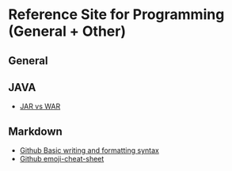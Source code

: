 # Reference Site for Programming (General + Other) 

## General

## JAVA

- [JAR vs WAR](https://pediaa.com/what-is-the-difference-between-jar-and-war-files/)

## Markdown

- [Github Basic writing and formatting syntax](https://docs.github.com/en/get-started/writing-on-github/getting-started-with-writing-and-formatting-on-github/basic-writing-and-formatting-syntax)
- [Github emoji-cheat-sheet](https://github.com/ikatyang/emoji-cheat-sheet/blob/master/README.md)  
